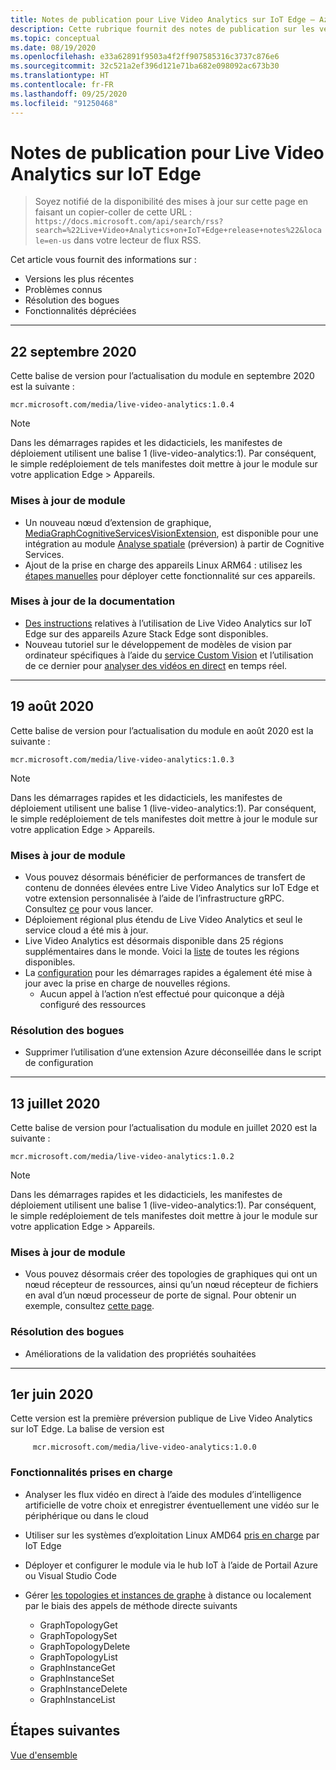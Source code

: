 ```yaml
---
title: Notes de publication pour Live Video Analytics sur IoT Edge – Azure
description: Cette rubrique fournit des notes de publication sur les versions, les améliorations, les correctifs de bogues et les problèmes connus de Live Video Analytics sur IoT Edge.
ms.topic: conceptual
ms.date: 08/19/2020
ms.openlocfilehash: e33a62891f9503a4f2ff907585316c3737c876e6
ms.sourcegitcommit: 32c521a2ef396d121e71ba682e098092ac673b30
ms.translationtype: HT
ms.contentlocale: fr-FR
ms.lasthandoff: 09/25/2020
ms.locfileid: "91250468"
---
```

# <a name="live-video-analytics-on-iot-edge-release-notes"></a>Notes de publication pour Live Video Analytics sur IoT Edge

>Soyez notifié de la disponibilité des mises à jour sur cette page en faisant un copier-coller de cette URL : `https://docs.microsoft.com/api/search/rss?search=%22Live+Video+Analytics+on+IoT+Edge+release+notes%22&locale=en-us` dans votre lecteur de flux RSS.

Cet article vous fournit des informations sur :

* Versions les plus récentes
* Problèmes connus
* Résolution des bogues
* Fonctionnalités dépréciées

<hr width=100%>

## <a name="september-22-2020"></a>22 septembre 2020

Cette balise de version pour l’actualisation du module en septembre 2020 est la suivante :

```
mcr.microsoft.com/media/live-video-analytics:1.0.4
```

> [!NOTE]
> Dans les démarrages rapides et les didacticiels, les manifestes de déploiement utilisent une balise 1 (live-video-analytics:1). Par conséquent, le simple redéploiement de tels manifestes doit mettre à jour le module sur votre application Edge > Appareils.

### <a name="module-updates"></a>Mises à jour de module

* Un nouveau nœud d’extension de graphique, [MediaGraphCognitiveServicesVisionExtension](spatial-analysis-tutorial.md), est disponible pour une intégration au module [Analyse spatiale](https://docs.microsoft.com/legal/cognitive-services/computer-vision/intro-to-spatial-analysis-public-preview) (préversion) à partir de Cognitive Services.
* Ajout de la prise en charge des appareils Linux ARM64 : utilisez les [étapes manuelles](deploy-iot-edge-device.md) pour déployer cette fonctionnalité sur ces appareils.

### <a name="documentation-updates"></a>Mises à jour de la documentation

* [Des instructions](deploy-azure-stack-edge-how-to.md) relatives à l’utilisation de Live Video Analytics sur IoT Edge sur des appareils Azure Stack Edge sont disponibles.
* Nouveau tutoriel sur le développement de modèles de vision par ordinateur spécifiques à l’aide du [service Custom Vision](https://azure.microsoft.com/services/cognitive-services/custom-vision-service/) et l’utilisation de ce dernier pour [analyser des vidéos en direct](custom-vision-tutorial.md) en temps réel.

<hr width=100%>

## <a name="august-19-2020"></a>19 août 2020

Cette balise de version pour l’actualisation du module en août 2020 est la suivante :

```
mcr.microsoft.com/media/live-video-analytics:1.0.3
```

> [!NOTE]
> Dans les démarrages rapides et les didacticiels, les manifestes de déploiement utilisent une balise 1 (live-video-analytics:1). Par conséquent, le simple redéploiement de tels manifestes doit mettre à jour le module sur votre application Edge > Appareils.

### <a name="module-updates"></a>Mises à jour de module

* Vous pouvez désormais bénéficier de performances de transfert de contenu de données élevées entre Live Video Analytics sur IoT Edge et votre extension personnalisée à l’aide de l’infrastructure gRPC. Consultez [ce](analyze-live-video-use-your-grpc-model-quickstart.md) pour vous lancer.
* Déploiement régional plus étendu de Live Video Analytics et seul le service cloud a été mis à jour.  
* Live Video Analytics est désormais disponible dans 25 régions supplémentaires dans le monde. Voici la [liste](https://azure.microsoft.com/global-infrastructure/services/?products=media-services) de toutes les régions disponibles.  
* La [configuration](https://aka.ms/lva-edge/setup-resources-for-samples) pour les démarrages rapides a également été mise à jour avec la prise en charge de nouvelles régions.
    * Aucun appel à l’action n’est effectué pour quiconque a déjà configuré des ressources

### <a name="bug-fixes"></a>Résolution des bogues 

* Supprimer l’utilisation d’une extension Azure déconseillée dans le script de configuration

<hr width=100%>

## <a name="july-13-2020"></a>13 juillet 2020

Cette balise de version pour l’actualisation du module en juillet 2020 est la suivante :

```
mcr.microsoft.com/media/live-video-analytics:1.0.2
```

> [!NOTE]
> Dans les démarrages rapides et les didacticiels, les manifestes de déploiement utilisent une balise 1 (live-video-analytics:1). Par conséquent, le simple redéploiement de tels manifestes doit mettre à jour le module sur votre application Edge > Appareils.

### <a name="module-updates"></a>Mises à jour de module

* Vous pouvez désormais créer des topologies de graphiques qui ont un nœud récepteur de ressources, ainsi qu’un nœud récepteur de fichiers en aval d’un nœud processeur de porte de signal. Pour obtenir un exemple, consultez [cette page](https://github.com/Azure/live-video-analytics/tree/master/MediaGraph/topologies/evr-motion-assets-files).

### <a name="bug-fixes"></a>Résolution des bogues

* Améliorations de la validation des propriétés souhaitées

<hr width=100%>

## <a name="june-1-2020"></a>1er juin 2020

Cette version est la première préversion publique de Live Video Analytics sur IoT Edge. La balise de version est

```
     mcr.microsoft.com/media/live-video-analytics:1.0.0
```

### <a name="supported-functionalities"></a>Fonctionnalités prises en charge

* Analyser les flux vidéo en direct à l’aide des modules d’intelligence artificielle de votre choix et enregistrer éventuellement une vidéo sur le périphérique ou dans le cloud
* Utiliser sur les systèmes d’exploitation Linux AMD64 [pris en charge](../../iot-edge/support.md) par IoT Edge
* Déployer et configurer le module via le hub IoT à l’aide de Portail Azure ou Visual Studio Code
* Gérer [les topologies et instances de graphe](media-graph-concept.md#media-graph-topologies-and-instances) à distance ou localement par le biais des appels de méthode directe suivants

    *   GraphTopologyGet
    *   GraphTopologySet
    *   GraphTopologyDelete
    *   GraphTopologyList
    *   GraphInstanceGet
    *   GraphInstanceSet
    *   GraphInstanceDelete
    *   GraphInstanceList

## <a name="next-steps"></a>Étapes suivantes

[Vue d'ensemble](overview.md)
